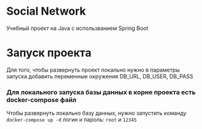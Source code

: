 # Social Network
Учебный проект на  Java с использванием Spring Boot

# Запуск проекта

Для того, чтобы развернуть проект локально нужно в параметры запуска добавить переменные окружения DB_URL, DB_USER, DB_PASS

### Для локального запуска базы данных в корне проекта есть docker-compose файл

Чтобы развернуть локально базу данных, нужно запустить команду `docker-compose up -d`
логин и пароль: `root` и `12345`

